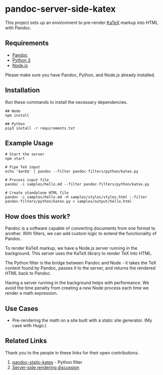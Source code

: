 # pandoc-server-side-katex

This project sets up an environment to pre-render [KaTeX](https://katex.org/) markup into HTML with Pandoc. 

## Requirements
- [Pandoc](https://pandoc.org/)
- [Python 3](https://www.python.org/)
- [Node.js](https://nodejs.org/en/)

Please make sure you have Pandoc, Python, and Node.js already installed.

## Installation

Run these commands to install the necessary dependencies.

```
## Node
npm install

## Python
pip3 install -r requirements.txt 
```

## Example Usage
```
# Start the server
npm start

# Pipe TeX input
echo '$a+b$' | pandoc --filter pandoc-filters/python/katex.py

# Process input file
pandoc -i samples/hello.md --filter pandoc-filters/python/katex.py

# Create standalone HTML file
pandoc -i samples/hello.md -H samples/styles/styles.html --filter pandoc-filters/python/katex.py > samples/output/hello.html
```

## How does this work?
Pandoc is a software capable of converting documents from one format to another. With filters, we can add custom logic to extend the functionality of Pandoc.

To render KaTeX markup, we have a Node.js server running in the background. This server uses the KaTeX library to render TeX into HTML.

The Python filter is the bridge between Pandoc and Node - it takes the TeX content found by Pandoc, passes it to the server, and returns the rendered HTML back to Pandoc.

Having a server running in the background helps with performance. We avoid the time penalty from creating a new Node process each time we render a math expression.

## Use Cases
- Pre-rendering the math on a site built with a static site generator. (My case with Hugo.)

## Related Links
Thank you to the people in these links for their open contributions.
1) [pandoc-static-katex](https://github.com/Zaharid/pandoc_static_katex) - Python filter
2) [Server-side rendering discussion](https://github.com/jgm/pandoc/issues/6651)